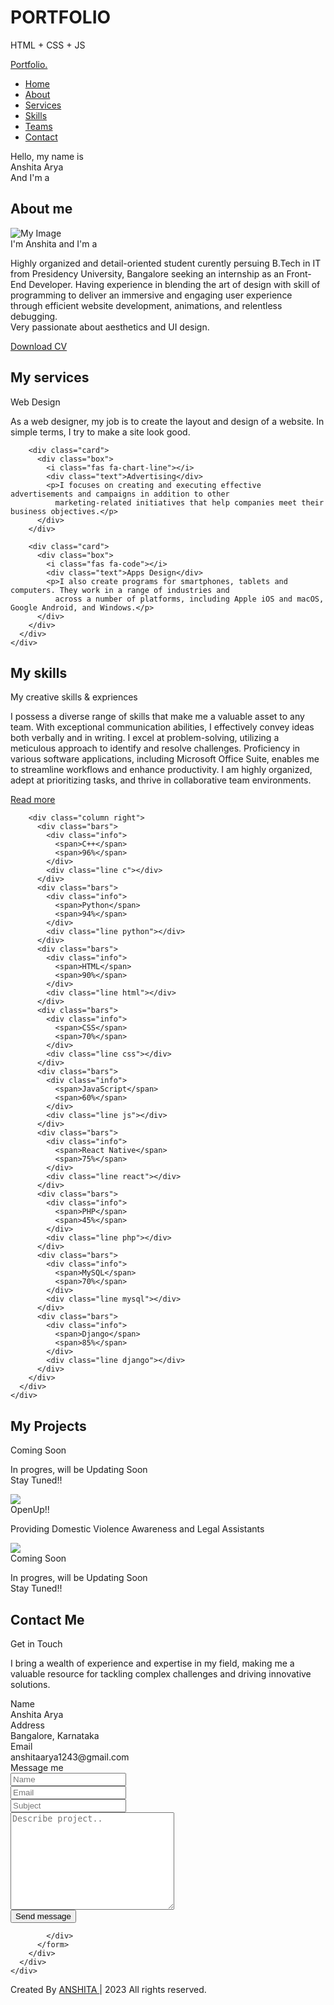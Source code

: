 # PORTFOLIO
HTML + CSS + JS

<!DOCTYPE html>
<html lang="en">

<head>
  <meta charset="UTF-8">
  <meta name="viewport" content="width=device-width, initial-scale=1.0">
  <title>Personal Portfolio Website</title>
  <link rel="stylesheet" href="./style.css">
  <script src="https://kit.fontawesome.com/a076d05399.js"></script>
  <script src="https://code.jquery.com/jquery-3.6.0.min.js"></script>
  <script src="https://cdnjs.cloudflare.com/ajax/libs/typed.js/2.0.12/typed.min.js"></script>

  <script src="https://cdnjs.cloudflare.com/ajax/libs/waypoints/4.0.1/jquery.waypoints.min.js"></script>
  <script src="https://cdnjs.cloudflare.com/ajax/libs/OwlCarousel2/2.3.4/owl.carousel.min.js"></script>
  <link rel="stylesheet" href="https://cdnjs.cloudflare.com/ajax/libs/OwlCarousel2/2.3.4/assets/owl.carousel.min.css" />
</head>

<body>
  <div class="scroll-up-btn">
    <i class="fas fa-angle-up"></i>
  </div>
  <nav class="navbar">
    <div class="max-width">
      <div class="logo"><a href="#">Portfo<span>lio.</span></a></div>
      <ul class="menu">
        <li><a href="#home">Home</a></li>
        <li><a href="#about">About</a></li>
        <li><a href="#services">Services</a></li>
        <li><a href="#skill">Skills</a></li>
        <li><a href="#teams">Teams</a></li>
        <li><a href="#contact">Contact</a></li>
      </ul>
      <div class="menu-btn">
        <i class="fas fa-bars"></i>
      </div>
    </div>
  </nav>

  <!-- ! HOME ! -->
  <section class="home" id="home">
    <div class="max-width">
      <div class="home-content">
        <div class="text-1">Hello, my name is </div>
        <div class="text-2">Anshita Arya </div>
        <div class="text-3">And I'm a <span class="typing"></span> </div>
        <!--  <a href="#">Hire me</a> -->
      </div>
    </div>
  </section>


  <!-- ! ABOUT ! -->
  <section class="about" id="about">
    <div class="max-width">
      <h2 class="title">About me</h2>
      <div class="about-content">
        <div class="column left">
          <img src="https://images.pexels.com/photos/3756681/pexels-photo-3756681.jpeg?auto=compress&cs=tinysrgb&w=600"
            alt="My Image">
        </div>
        <div class="column right">
          <div class="text">I'm Anshita and I'm a <span class="typing-2"></span></div>
          <p>
            Highly organized and detail-oriented student curently persuing B.Tech in IT from Presidency University,
            Bangalore seeking an internship
            as an Front-End Developer. Having experience in blending the art of design with skill of programming to
            deliver an immersive
            and engaging user experience through efficient website development, animations, and relentless debugging.
            <br>
            Very passionate about aesthetics and UI design.
          </p>
          <a href="cv.html" target="_blank" rel="noopener noreferrer">Download CV</a>
        </div>
      </div>
    </div>
  </section>

  <!-- ! SERVICES ! -->
  <section class="services" id="services">
    <div class="max-width">
      <h2 class="title">My services</h2>
      <div class="serv-content">
        <div class="card">
          <div class="box">
            <i class="fas fa-paint-brush"></i>
            <div class="text">Web Design</div>
            <p class="subtext">
              As a web designer, my job is to create the layout and design of a website. In simple terms, I try to make
              a site look good.</p>
          </div>
        </div>

        <div class="card">
          <div class="box">
            <i class="fas fa-chart-line"></i>
            <div class="text">Advertising</div>
            <p>I focuses on creating and executing effective advertisements and campaigns in addition to other
              marketing-related initiatives that help companies meet their business objectives.</p>
          </div>
        </div>

        <div class="card">
          <div class="box">
            <i class="fas fa-code"></i>
            <div class="text">Apps Design</div>
            <p>I also create programs for smartphones, tablets and computers. They work in a range of industries and
              across a number of platforms, including Apple iOS and macOS, Google Android, and Windows.</p>
          </div>
        </div>
      </div>
    </div>
  </section>

  <!-- ! SKILLS ! -->
  <section class="skills" id="skill">
    <div class="max-width">
      <h2 class="title">My skills</h2>
      <div class="skills-content">
        <div class="column left">
          <div class="text">My creative skills & expriences</div>
          <p>I possess a diverse range of skills that make me a valuable asset to any team. With exceptional
            communication abilities, I effectively convey ideas both verbally and in writing. I excel at
            problem-solving, utilizing a meticulous approach to identify and resolve challenges. Proficiency in various
            software applications, including Microsoft Office Suite, enables me to streamline workflows and enhance
            productivity. I am highly organized, adept at prioritizing tasks, and thrive in collaborative team
            environments.</p>
          <a href="##">Read more</a>
        </div>

        <div class="column right">
          <div class="bars">
            <div class="info">
              <span>C++</span>
              <span>96%</span>
            </div>
            <div class="line c"></div>
          </div>
          <div class="bars">
            <div class="info">
              <span>Python</span>
              <span>94%</span>
            </div>
            <div class="line python"></div>
          </div>
          <div class="bars">
            <div class="info">
              <span>HTML</span>
              <span>90%</span>
            </div>
            <div class="line html"></div>
          </div>
          <div class="bars">
            <div class="info">
              <span>CSS</span>
              <span>70%</span>
            </div>
            <div class="line css"></div>
          </div>
          <div class="bars">
            <div class="info">
              <span>JavaScript</span>
              <span>60%</span>
            </div>
            <div class="line js"></div>
          </div>
          <div class="bars">
            <div class="info">
              <span>React Native</span>
              <span>75%</span>
            </div>
            <div class="line react"></div>
          </div>
          <div class="bars">
            <div class="info">
              <span>PHP</span>
              <span>45%</span>
            </div>
            <div class="line php"></div>
          </div>
          <div class="bars">
            <div class="info">
              <span>MySQL</span>
              <span>70%</span>
            </div>
            <div class="line mysql"></div>
          </div>
          <div class="bars">
            <div class="info">
              <span>Django</span>
              <span>85%</span>
            </div>
            <div class="line django"></div>
          </div>
        </div>
      </div>
    </div>
  </section>

  <!-- ! TEAMS??? ! -->

  <section class="teams" id="teams">
    <div class="max-width">
      <h2 class="title">My Projects</h2>
      <div class="carousel owl-carousel">
        <div class="card">
          <div class="box">
            <img src="CmingSoon.png" alt="">
            <div class="text">Coming Soon</div>
            <p>In progres, will be Updating Soon <br>
              Stay Tuned!!
            </p>
          </div>
        </div>
        <div class="card">
          <div class="box">
            <img src="OpenUp.png">
            <div class="text">OpenUp!!</div>
            <p>Providing Domestic Violence Awareness and Legal Assistants</p>
          </div>
        </div>
        <div class="card">
          <div class="box">
            <img src="CmingSoon.png">
            <div class="text">Coming Soon</div>
            <p>In progres, will be Updating Soon <br>
              Stay Tuned!!
            </p>
          </div>
        </div>
      </div>
    </div>
  </section>

  <!-- ! CONTACTS ! -->

  <section class="contact" id="contact">
    <div class="max-width">
      <h2 class="title">Contact Me</h2>
      <div class="contact-content">
        <div class="column left">
          <div class="text">Get in Touch</div>
          <p>I bring a wealth of experience and expertise in my field, making me a valuable resource for tackling
            complex challenges and driving innovative solutions.</p>
          <div class="icons">
            <div class="row">
              <i class="fas fa-user"></i>
              <div class="info">
                <div class="head">Name</div>
                <div class="sub-title">Anshita Arya</div>
              </div>
            </div>
            <div class="row">
              <i class="fas fa-map-marker-alt"></i>
              <div class="info">
                <div class="head">Address</div>
                <div class="sub-title">Bangalore, Karnataka</div>
              </div>
            </div>
            <div class="row">
              <i class="fas fa-envelope"></i>
              <div class="info">
                <div class="head">Email</div>
                <div class="sub-title">anshitaarya1243@gmail.com</div>
              </div>
            </div>
          </div>
        </div>
        <div class="column right">
          <div class="text">Message me</div>
          <form action="ajax.html">
            <div class="fields">
              <div class="field name">
                <input type="text" placeholder="Name" required>
              </div>
              <div class="field email">
                <input type="email" placeholder="Email" required>
              </div>
            </div>
            <div class="field">
              <input type="text" placeholder="Subject" required>
            </div>
            <div class="field textarea">
              <textarea id="" cols="30" rows="10" placeholder="Describe project.." required></textarea>
            </div>
            <div class="button">
              <a href="ajax.html">
                <button type="submit">Send message</button>
              </a>


            </div>
          </form>
        </div>
      </div>
    </div>
  </section>

  <!-- ! FOOTER ! -->
  <footer>
    <span>Created By <a href="#">ANSHITA </a> | <span class="far fa-copyright"></span> 2023 All rights reserved.</span>
  </footer>

  <script type="text/javascript" src="script.js"></script>
</body>

</html>
